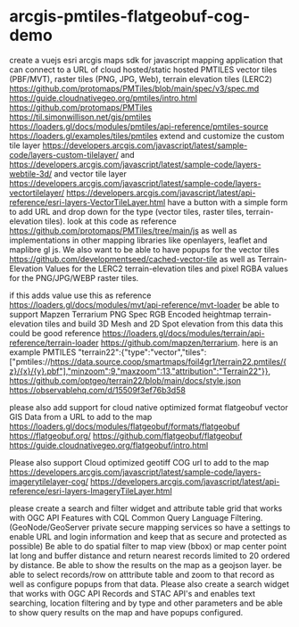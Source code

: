 # arcgis-pmtiles-flatgeobuf-cog-demo

create a vuejs esri arcgis maps sdk for javascript mapping application that can connect to a URL of cloud hosted/static hosted PMTILES vector tiles (PBF/MVT), raster tiles (PNG, JPG, Web), terrain elevation tiles (LERC2)   https://github.com/protomaps/PMTiles/blob/main/spec/v3/spec.md  https://guide.cloudnativegeo.org/pmtiles/intro.html https://github.com/protomaps/PMTiles https://til.simonwillison.net/gis/pmtiles  https://loaders.gl/docs/modules/pmtiles/api-reference/pmtiles-source https://loaders.gl/examples/tiles/pmtiles extend and customize the custom tile layer https://developers.arcgis.com/javascript/latest/sample-code/layers-custom-tilelayer/  and https://developers.arcgis.com/javascript/latest/sample-code/layers-webtile-3d/ and vector tile layer https://developers.arcgis.com/javascript/latest/sample-code/layers-vectortilelayer/  https://developers.arcgis.com/javascript/latest/api-reference/esri-layers-VectorTileLayer.html have a button with a simple form to add URL and drop down for the type (vector tiles, raster tiles, terrain-elevation tiles).  look at this code as reference https://github.com/protomaps/PMTiles/tree/main/js as well as implementations in other mapping libraries like openlayers, leaflet and maplibre gl js.  We also want to be able to have popups for the vector tiles https://github.com/developmentseed/cached-vector-tile as well as Terrain-Elevation Values for the LERC2 terrain-elevation tiles and pixel RGBA values for the PNG/JPG/WEBP raster tiles. 

if this adds value use this as reference https://loaders.gl/docs/modules/mvt/api-reference/mvt-loader be able to support Mapzen Terrarium PNG Spec RGB Encoded heightmap terrain-elevation tiles and build 3D Mesh and 2D Spot elevation from this data this could be good reference https://loaders.gl/docs/modules/terrain/api-reference/terrain-loader https://github.com/mapzen/terrarium. here is an example PMTILES "terrain22":{"type":"vector","tiles":["pmtiles://https://data.source.coop/smartmaps/foil4gr1/terrain22.pmtiles/{z}/{x}/{y}.pbf"],"minzoom":9,"maxzoom":13,"attribution":"Terrain22"}}, https://github.com/optgeo/terrain22/blob/main/docs/style.json https://observablehq.com/d/15509f3ef76b3d58


please also add support for cloud native optimized format flatgeobuf vector GIS Data from a URL to add to the map https://loaders.gl/docs/modules/flatgeobuf/formats/flatgeobuf https://flatgeobuf.org/  https://github.com/flatgeobuf/flatgeobuf  https://guide.cloudnativegeo.org/flatgeobuf/intro.html

Please also support Cloud optimized geotiff COG url to add to the map https://developers.arcgis.com/javascript/latest/sample-code/layers-imagerytilelayer-cog/   https://developers.arcgis.com/javascript/latest/api-reference/esri-layers-ImageryTileLayer.html

please create a search and filter widget and attribute table grid that works with OGC API Features with CQL Common Query Language Filtering. (GeoNode/GeoServer private secure mapping services so have a settings to enable URL and login information and keep that as secure and protected as possible)  Be able to do spatial filter to map view (bbox) or map center point lat long and buffer distance and return nearest records limited to 20 ordered by distance.  Be able to show the results on the map as a geojson layer. be able to select records/row on atttribute table and zoom to that record as well as configure popups from that data.  Please also create a search widget that works with OGC API Records and STAC API's and enables text searching, location filtering and by type and other parameters and be able to show query results on the map and have popups configured.
